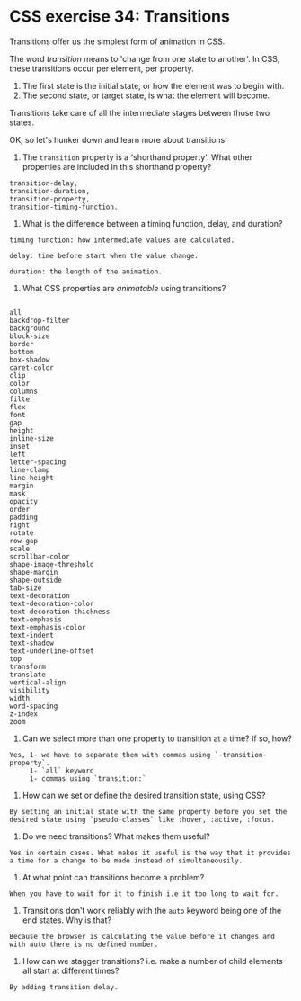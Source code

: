 # CSS exercise 34: Transitions

Transitions offer us the simplest form of animation in CSS.

The word *transition* means to 'change from one state to another'. In CSS, these transitions occur per element, per property.

1. The first state is the initial state, or how the element was to begin with.
1. The second state, or target state, is what the element will become.

Transitions take care of all the intermediate stages between those two states.

OK, so let's hunker down and learn more about transitions!

1. The `transition` property is a 'shorthand property'. What other properties are included in this shorthand property?
```
transition-delay,
transition-duration,
transition-property,
transition-timing-function.
```
1. What is the difference between a timing function, delay, and duration?
```
timing function: how intermediate values are calculated.

delay: time before start when the value change.

duration: the length of the animation.
```
1. What CSS properties are *animatable* using transitions?
```

all
backdrop-filter
background
block-size
border
bottom
box-shadow
caret-color
clip
color
columns
filter
flex
font
gap
height
inline-size
inset
left
letter-spacing
line-clamp
line-height
margin
mask
opacity
order
padding
right
rotate
row-gap
scale
scrollbar-color
shape-image-threshold
shape-margin
shape-outside
tab-size
text-decoration
text-decoration-color
text-decoration-thickness
text-emphasis
text-emphasis-color
text-indent
text-shadow
text-underline-offset
top
transform
translate
vertical-align
visibility
width
word-spacing
z-index
zoom
```
1. Can we select more than one property to transition at a time? If so, how?
```
Yes, 1- we have to separate them with commas using `-transition-property`.
     1- `all` keyword
     1- commas using `transition:`
```
1. How can we set or define the desired transition state, using CSS?
```
By setting an initial state with the same property before you set the desired state using `pseudo-classes` like :hover, :active, :focus.
```
1. Do we need transitions? What makes them useful?
```
Yes in certain cases. What makes it useful is the way that it provides a time for a change to be made instead of simultaneousily.
```
1. At what point can transitions become a problem?
```
When you have to wait for it to finish i.e it too long to wait for.
```
1. Transitions don't work reliably with the `auto` keyword being one of the end states. Why is that?
```
Because the browser is calculating the value before it changes and with auto there is no defined number.
```
1. How can we stagger transitions? i.e. make a number of child elements all start at different times?
```
By adding transition delay.
```
